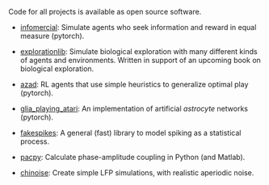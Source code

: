Code for all projects is available as open source software.

- [infomercial](https://github.com/CoAxLab/infomercial): Simulate agents who seek information and reward in equal measure (pytorch).

- [explorationlib](https://github.com/parenthetical-e/explorationlib): Simulate biological exploration with many different kinds of agents and environments. Written in support of an upcoming book on biological exploration.

- [azad](https://github.com/CoAxLab/azad): RL agents that use simple heuristics to generalize optimal play (pytorch).

- [glia_playing_atari](https://github.com/CoAxLab/glia_playing_atari): An implementation of artificial *astrocyte* networks (pytorch).

- [fakespikes](https://github.com/voytekresearch/fakespikes): A general (fast) library to model spiking as a statistical process.

- [pacpy](https://github.com/voytekresearch/pacpy): Calculate phase-amplitude coupling in Python (and Matlab).

- [chinoise](https://github.com/voytekresearch/chinoise): Create simple LFP simulations, with realistic aperiodic noise.

